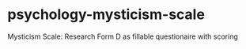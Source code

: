 # psychology-mysticism-scale
Mysticism Scale: Research Form D as fillable questionaire with scoring
